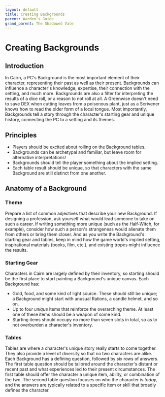 ```yaml
---
layout: default
title: Creating Backgrounds
parent: Warden's Guide 
grand_parent: The Shadowed Vale
---
```


# Creating Backgrounds

## Introduction

In Cairn, a PC's Background is the most important element of their character, representing their past as well as their present. Backgrounds can influence a character's knowledge, expertise, their connection with the setting, and much more. Backgrounds are also a filter for interpreting the results of a dice roll, or a reason to not roll at all. A Greenwise doesn't need to save DEX when cutting leaves from a poisonous plant, just as a Scrivener knows how to read the older form of a local tongue. Most importantly, Backgrounds tell a story through the character's starting gear and unique history, connecting the PC to a setting and its themes.

## Principles

- Players should be excited about rolling on the Background tables.
- Backgrounds can be archetypal and familiar, but leave room for alternative interpretations!
- Backgrounds should tell the player something about the implied setting.
- Each table result should be unique, so that characters with the same Background are still distinct from one another.

## Anatomy of a Background

### Theme

Prepare a list of common adjectives that describe your new Background. If designing a profession, ask yourself what would lead someone to take on such a career. If writing something more unique (such as the Half-Witch, for example), consider how such a person's strangeness would alienate them from others or bring them closer. And as you write the Background's starting gear and tables, keep in mind how the game world's implied setting, inspirational materials (books, film, etc.), and existing tropes might influence the results.

### Starting Gear

Characters in Cairn are largely defined by their inventory, so starting should be the first place to start painting a Background's unique canvas. Each Background has:
- Gold, food, and some kind of light source. These should still be unique; a Background might start with unusual Rations, a candle helmet, and so on. 
- Up to four _unique_ items that reinforce the overarching theme. At least one of these items should be a weapon of some kind. 
- Starting items should occupy no more than seven slots in total, so as to not overburden a character's inventory.

### Tables

Tables are where a character's unique story really starts to come together. They also provide a level of diversity so that no two characters are alike. Each Background has a defining question, followed by six rows of answers. The first table question should be tailored around the character's distant or recent past and what experiences led to their present circumstances. The first table should offer the character a unique item, ability, or combination of the two. The second table question focuses on who the character is _today_, and the answers are typically related to a specific item or skill that broadly defines the character.